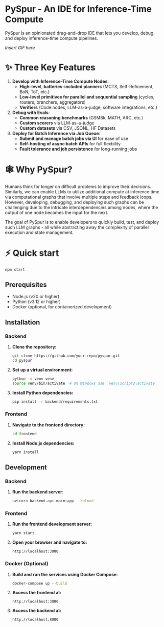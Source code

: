 # PySpur - An IDE for Inference-Time Compute

PySpur is an opinionated drag-and-drop IDE that lets you develop, debug, and deploy inference-time compute pipelines.

*Insert GIF here*

# ✨ Three Key Features

1. **Develop with Inference-Time Compute Nodes**:
    * **High-level, batteries-included planners** (MCTS, Self-Refinement, BoN, ToT, etc.)
    * **Low-level primitives for parallel and sequential sampling** (cycles, routers, branchers, aggregators)
    * **Verifiers** (Code nodes, LLM-as-a-judge, software integrations, etc.)
2. **Debug with Evals**:
    * **Common reasoning benchmarks** (GSM8k, MATH, ARC, etc.)
    * **Custom scorers** via LLM-as-a-judge
    * **Custom datasets** via CSV, JSONL, HF Datasets
3. **Deploy for Batch Inference via Job Queue**:
    * **Submit and manage batch jobs via UI** for ease of use
    * **Self-hosting of async batch APIs** for full flexbility
    * **Fault tolerance and job persistence** for long-running jobs

# 🕸️ Why PySpur?

Humans think for longer on difficult problems to improve their decisions. Similarly, we can enable LLMs to utilize additional compute at inference time via computational graphs that involve multiple steps and feedback loops. However, developing, debugging, and deploying such graphs can be challenging due to the intricate interdependencies among nodes, where the output of one node becomes the input for the next.

The goal of PySpur is to enable developers to quickly build, test, and deploy such LLM graphs - all while abstracting away the complexity of parallel execution and state management.

# ⚡ Quick start

```bash
npm start
```

## Prerequisites

- Node.js (v20 or higher)
- Python (v3.12 or higher)
- Docker (optional, for containerized development)

## Installation

### Backend

1. **Clone the repository:**
    ```sh
    git clone https://github.com/your-repo/pyspur.git
    cd pyspur
    ```

2. **Set up a virtual environment:**
    ```sh
    python -m venv venv
    source venv/bin/activate  # On Windows use `venv\Scripts\activate`
    ```

3. **Install Python dependencies:**
    ```sh
    pip install -r backend/requirements.txt
    ```

### Frontend

1. **Navigate to the frontend directory:**
    ```sh
    cd frontend
    ```

2. **Install Node.js dependencies:**
    ```sh
    yarn install
    ```

## Development

### Backend

1. **Run the backend server:**
    ```sh
    uvicorn backend.api.main:app --reload
    ```

### Frontend

1. **Run the frontend development server:**
    ```sh
    yarn start
    ```

2. **Open your browser and navigate to:**
    ```
    http://localhost:3000
    ```

### Docker (Optional)

1. **Build and run the services using Docker Compose:**
    ```sh
    docker-compose up --build
    ```

2. **Access the frontend at:**
    ```
    http://localhost:3000
    ```

3. **Access the backend at:**
    ```
    http://localhost:8000
    ```
